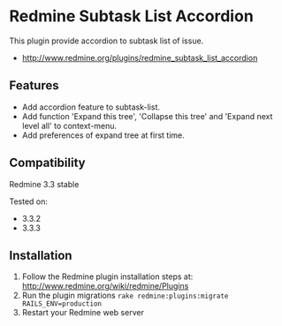 # Redmine Subtask List Accordion

This plugin provide accordion to subtask list of issue.

* http://www.redmine.org/plugins/redmine_subtask_list_accordion

## Features

* Add accordion feature to subtask-list.
* Add function 'Expand this tree', 'Collapse this tree' and 'Expand next level all' to context-menu.
* Add preferences of expand tree at first time.

## Compatibility

Redmine 3.3 stable

Tested on:
* 3.3.2
* 3.3.3

## Installation

1. Follow the Redmine plugin installation steps at: http://www.redmine.org/wiki/redmine/Plugins
2. Run the plugin migrations `rake redmine:plugins:migrate RAILS_ENV=production`
3. Restart your Redmine web server
